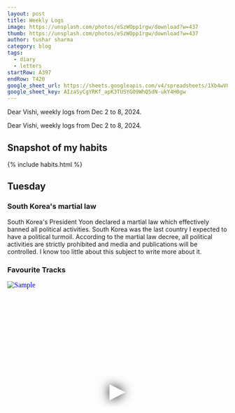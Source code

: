 ```yaml
---
layout: post
title: Weekly Logs
image: https://unsplash.com/photos/eSzWOpp1rgw/download?w=437
thumb: https://unsplash.com/photos/eSzWOpp1rgw/download?w=437
author: tushar sharma
category: blog
tags:
  - diary
  - letters
startRow: A397
endRow: T420
google_sheet_url: https://sheets.googleapis.com/v4/spreadsheets/1Xb4wV0AOQiGWwXaciIBX-rkFebzg8DlAcRcClshyAnA/values/Habits!
google_sheet_key: AIzaSyCgYRKf_apK3TUSYGO9WhQ5dN-ukY4H0gw
---
```


Dear Vishi, weekly logs from Dec 2 to 8, 2024.<!-- truncate_here -->

Dear Vishi, weekly logs from Dec 2 to 8, 2024.

## Snapshot of my habits

{% include habits.html %}

## Tuesday

### South Korea's martial law

South Korea's President Yoon declared a martial law which effectively banned all political activities. South Korea was the last country I expected to have a political turmoil. According to the martial law decree, all political activities are strictly prohibited and media and publications will be controlled. I know too little about this subject to write more about it.


### Favourite Tracks

<iframe
  style="position: relative;  width: 100%;" 
   height="500"
  src="https://www.youtube.com/embed/AR0E8p2kYHE?autoplay=1"
  srcdoc="<style>*{padding:0;margin:0;overflow:hidden}html,body{height:100%}img,span{position:absolute;width:100%;top:0;bottom:0;margin:auto}span{height:1.5em;text-align:center;font:48px/1.5 sans-serif;color:white;text-shadow:0 0 0.5em black}</style><a href=https://www.youtube.com/embed/AR0E8p2kYHE?autoplay=1><img src=https://img.youtube.com/vi/AR0E8p2kYHE/hqdefault.jpg alt='Sample'><span>▶</span></a>"
  frameborder="0"
  allow="accelerometer; autoplay; encrypted-media; gyroscope; picture-in-picture"
  allowfullscreen
  title="Song"
></iframe><br>